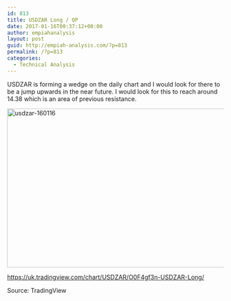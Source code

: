 ```yaml
---
id: 813
title: USDZAR Long / OP
date: 2017-01-16T00:37:12+00:00
author: empiahanalysis
layout: post
guid: http://empiah-analysis.com/?p=813
permalink: /?p=813
categories:
  - Technical Analysis
---
```

USDZAR is forming a wedge on the daily chart and I would look for there to be a jump upwards in the near future. I would look for this to reach around 14.38 which is an area of previous resistance.

<img loading="lazy" class="alignnone size-full wp-image-814" src="https://empiahanalysis.files.wordpress.com/2017/01/usdzar-160116.png?resize=640%2C370" alt="usdzar-160116" width="640" height="370" data-recalc-dims="1" /> 

<https://uk.tradingview.com/chart/USDZAR/O0F4gf3n-USDZAR-Long/>

Source: TradingView